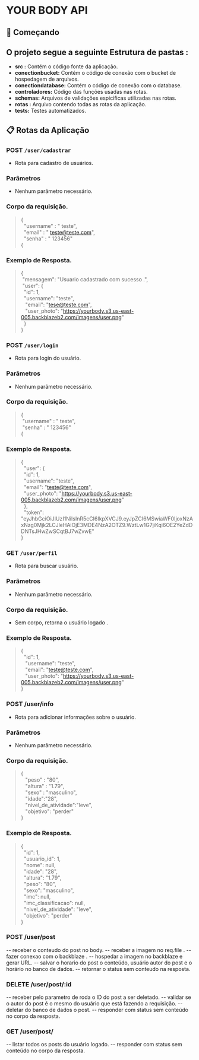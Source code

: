 # YOUR BODY API

## 🚀 Começando


## O projeto segue a seguinte Estrutura de pastas :

* **src :**  Contém o código fonte da aplicação.
* **conectionbucket:**  Contém o código de conexão com o bucket de hospedagem de arquivos.
* **conectiondatabase:**  Contém o código de conexão com o database.
* **controladores:** Código das funções usadas nas rotas.
* **schemas:** Arquivos de validações espicificas utilizadas nas rotas.
* **rotas :** Arquivo contendo todas as rotas da aplicação.
* **tests:** Testes automatizados.

## 📋 Rotas da Aplicação 

### POST  `/user/cadastrar`
* Rota para cadastro de usuários.

### Parâmetros
* Nenhum parâmetro necessário.

### Corpo da requisição.
> {
> <br>
>	&nbsp; "username" : " teste",
> <br>
> &nbsp; "email" : <span>" teste@teste.com"</span>,
> <br>
>	&nbsp; "senha" : " 123456"
> <br>
{

### Exemplo de Resposta.
>{
><br>
>&nbsp;"mensagem": "Usuario cadastrado com sucesso .",
><br>
>&nbsp;"user": {
> <br>
>&nbsp;&nbsp;"id": 1,
> <br>
>&nbsp;&nbsp;"username": "teste",
><br>
>&nbsp;&nbsp; "email": "tese@teste.com",
><br>
>&nbsp;&nbsp;	"user_photo": "https://yourbody.s3.us-east-005.backblazeb2.com/imagens/user.png"
><br>
>&nbsp;&nbsp;}
><br>
}

### POST  `/user/login`
* Rota para login do usuário.

### Parâmetros
* Nenhum parâmetro necessário.

### Corpo da requisição.
> {
> <br>
>&nbsp;"username" : " teste",
> <br>
>&nbsp;"senha" : " 123456"
> <br>
{

### Exemplo de Resposta.
>{
><br>
>&nbsp;&nbsp;"user": {
><br>
>&nbsp;&nbsp;"id": 1,
><br>
>&nbsp;&nbsp;"username": "teste",
><br>
>&nbsp;&nbsp;"email": "teste@teste.com",
><br>
>&nbsp;&nbsp;"user_photo": "https://yourbody.s3.us-east-005.backblazeb2.com/imagens/user.png"
><br>
>&nbsp;&nbsp;},
><br>
>&nbsp;&nbsp;"token": "eyJhbGciOiJIUzI1NiIsInR5cCI6IkpXVCJ9.eyJpZCI6MSwiaWF0IjoxNzAxNzg0Mjk2LCJleHAiOjE3MDE4NzA2OTZ9.WztLw1G7jiKqi6OE2YeZdDDNTsJHwZwSCqtBJ7wZvwE"
><br>
>}
><br>


### GET `/user/perfil`

* Rota para buscar usuário.

### Parâmetros
* Nenhum parâmetro necessário.

### Corpo da requisição.
* Sem corpo, retorna o usuário logado .

### Exemplo de Resposta.
>{
><br>
>	&nbsp;&nbsp;"id": 1,
><br>
>&nbsp;&nbsp;	"username": "teste",
><br>
>&nbsp;&nbsp;	"email": "teste@teste.com",
><br>
>&nbsp;&nbsp;&nbsp;"user_photo": "https://yourbody.s3.us-east-005.backblazeb2.com/imagens/user.png"
><br>
>}
><br>

### POST /user/info

* Rota para adicionar informações sobre o  usuário.

### Parâmetros
* Nenhum parâmetro necessário.

### Corpo da requisição.

>{
><br>
>&nbsp;&nbsp;	"peso" : "80",
><br>
>&nbsp;&nbsp;	"altura" : "1.79",
><br>
>&nbsp;&nbsp;	"sexo" : "masculino",
><br>
>&nbsp;&nbsp;	"idade":"28",
><br>
>&nbsp;&nbsp;	"nivel_de_atividade":"leve",
><br>
>&nbsp;&nbsp;	"objetivo": "perder"
><br>
>}

### Exemplo de Resposta.
>{
><br>
>	&nbsp;&nbsp;"id": 1,
><br>
>	&nbsp;&nbsp;"usuario_id": 1,
><br>
>	&nbsp;&nbsp;"nome": null,
><br>
>	&nbsp;&nbsp;"idade": "28",
><br>
>	&nbsp;&nbsp;"altura": "1.79",
><br>
>	&nbsp;&nbsp;"peso": "80",
><br>
>	&nbsp;&nbsp;"sexo": "masculino",
><br>
>	&nbsp;&nbsp;"imc": null,
><br>
>&nbsp;&nbsp;"imc_classificacao": null,
><br>
>	&nbsp;&nbsp;"nivel_de_atividade": "leve",
><br>
>	&nbsp;&nbsp;"objetivo": "perder"
><br>
>	}

### POST /user/post

-- receber o conteudo do post no body.
-- receber a imagem no req.file .
-- fazer conexao com o backblaze .
-- hospedar a imagem no backblaze e gerar URL.
-- salvar o horario do post o conteúdo, usuário autor do post e o horário no banco de dados.
-- retornar o status sem conteudo na resposta.

### DELETE /user/post/:id

-- receber pelo parametro de roda o ID do post a ser deletado.
-- validar se o autor do post é o mesmo do usuário que está fazendo a requisição.
-- deletar do banco de dados o post.
-- responder com status sem conteúdo no corpo da resposta.

### GET /user/post/

-- listar todos os posts do usuário logado.
-- responder com status sem conteúdo no corpo da resposta.
